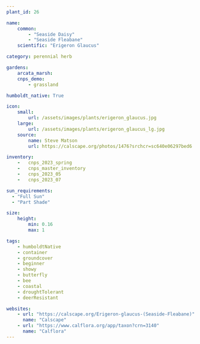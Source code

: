 ```yaml
---
plant_id: 26

name: 
    common: 
        - "Seaside Daisy"  
        - "Seaside Fleabane"
    scientific: "Erigeron Glaucus" 

category: perennial herb

gardens: 
    arcata_marsh: 
    cnps_demo:
        - grassland

humboldt_native: True

icon: 
    small: 
        url: /assets/images/plants/erigeron_glaucus.jpg 
    large: 
        url: /assets/images/plants/erigeron_glaucus_lg.jpg 
    source: 
        name: Steve Matson 
        url: https://calscape.org/photos/1476?srchcr=sc640e06297bed6 

inventory: 
    -   cnps_2023_spring
    -   cnps_master_inventory
    -   cnps_2023_05 
    -   cnps_2023_07 

sun_requirements:
  - "Full Sun"
  - "Part Shade"

size:
    height: 
        min: 0.16
        max: 1

tags: 
    - humboldtNative
    - container
    - groundcover
    - beginner
    - showy
    - butterfly
    - bee
    - coastal
    - droughtTolerant
    - deerResistant

websites:
    - url: "https://calscape.org/Erigeron-glaucus-(Seaside-Fleabane)"
      name: "Calscape"
    - url: "https://www.calflora.org/app/taxon?crn=3140" 
      name: "Calflora"
---
```


